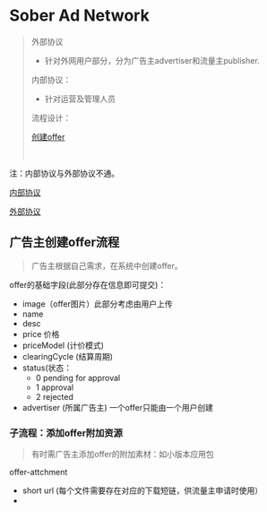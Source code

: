 # Sober Ad Network

> 外部协议
>
> - 针对外网用户部分，分为广告主advertiser和流量主publisher.
>
> 内部协议：
>
> - 针对运营及管理人员
>
> 流程设计：
>
> [创建offer](#广告主创建offer流程)
>
> [](#)
>
> ​	

注：内部协议与外部协议不通。

[内部协议](https://github.com/atschx/sober-server/tree/master/sober-server-adnetwork/sober-adnetwork-internal.md)

[外部协议](https://github.com/atschx/sober-server/tree/master/sober-server-adnetwork/sober-adnetwork-external.md)

## 广告主创建offer流程

> 广告主根据自己需求，在系统中创建offer。

offer的基础字段(此部分存在信息即可提交)：

- image（offer图片）此部分考虑由用户上传
- name
- desc
- price 价格
- priceModel (计价模式)
- clearingCycle (结算周期)
- status(状态：
  - 0 pending for approval
  - 1 approval 
  - 2 rejected 
- advertiser (所属广告主)  一个offer只能由一个用户创建

### 子流程：添加offer附加资源

> 有时需广告主添加offer的附加素材：如小版本应用包

offer-attchment

- short url (每个文件需要存在对应的下载短链，供流量主申请时使用）
- ​

